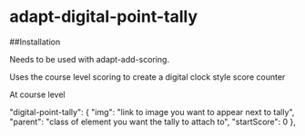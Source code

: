 # adapt-digital-point-tally

##Installation

Needs to be used with adapt-add-scoring.

Uses the course level scoring to create a digital clock style score counter

At course level

"digital-point-tally": {
        "img": "link to image you want to appear next to tally",
        "parent": "class of element you want the tally to attach to",
        "startScore": 0
},
